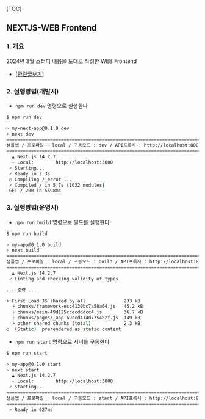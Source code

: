 [TOC]
## NEXTJS-WEB Frontend

### 1. 개요

2024년 3월 스터디 내용을 토대로 작성한 WEB Frontend

- [[관련글보기](https://devlog.ntiple.com/795)]

### 2. 실행방법(개발시)

- `npm run dev` 명령으로 실행한다

```bash
$ npm run dev

> my-next-app@0.1.0 dev
> next dev
================================================================================
샘플앱 / 프로파일 : local / 구동모드 : dev / API프록시 : http://localhost:8080
================================================================================
  ▲ Next.js 14.2.7
  - Local:        http://localhost:3000
 ✓ Starting...
 ✓ Ready in 2.3s
 ○ Compiling /_error ...
 ✓ Compiled / in 5.7s (1032 modules)
 GET / 200 in 5598ms
```

### 3. 실행방법(운영시)

- `npm run build` 명령으로 빌드를 실행한다.

```bash
$ npm run build

> my-app@0.1.0 build
> next build
================================================================================
샘플앱 / 프로파일 : local / 구동모드 : build / API프록시 : http://localhost:8080
================================================================================
  ▲ Next.js 14.2.7
 ✓ Linting and checking validity of types    

... 중략 ...

+ First Load JS shared by all              233 kB
  ├ chunks/framework-ecc4130bc7a58a64.js   45.2 kB
  ├ chunks/main-49d125ccecdddcc4.js        36.7 kB
  ├ chunks/pages/_app-69ccd414d775482f.js  149 kB
  └ other shared chunks (total)            2.3 kB
○  (Static)  prerendered as static content
```

- `npm run start` 명령으로 서버를 구동한다

```bash
$ npm run start

> my-app@0.1.0 start
> next start
  ▲ Next.js 14.2.7
  - Local:        http://localhost:3000
 ✓ Starting...
================================================================================
샘플앱 / 프로파일 : local / 구동모드 : start / API프록시 : http://localhost:8080
================================================================================
 ✓ Ready in 627ms
```



